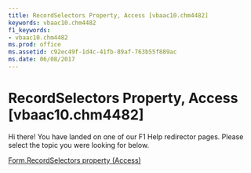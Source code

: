 ```yaml
---
title: RecordSelectors Property, Access [vbaac10.chm4482]
keywords: vbaac10.chm4482
f1_keywords:
- vbaac10.chm4482
ms.prod: office
ms.assetid: c92ec49f-1d4c-41fb-89af-763b55f889ac
ms.date: 06/08/2017
---
```



# RecordSelectors Property, Access [vbaac10.chm4482]

Hi there! You have landed on one of our F1 Help redirector pages. Please select the topic you were looking for below.

[Form.RecordSelectors property (Access)](http://msdn.microsoft.com/library/7700f0c5-621f-5145-57be-777d53228379%28Office.15%29.aspx)

